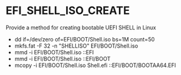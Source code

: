 # EFI_SHELL_ISO_CREATE
Provide a method for creating bootable UEFI SHELL in Linux

- dd if=/dev/zero of=EFI/BOOT/Shell.iso bs=1M count=50
- mkfs.fat -F 32 -n "SHELLISO" EFI/BOOT/Shell.iso
- mmd -i EFI/BOOT/Shell.iso ::EFI
- mmd -i EFI/BOOT/Shell.iso ::EFI/BOOT
- mcopy -i EFI/BOOT/Shell.iso Shell.efi ::EFI/BOOT/BOOTAA64.EFI
